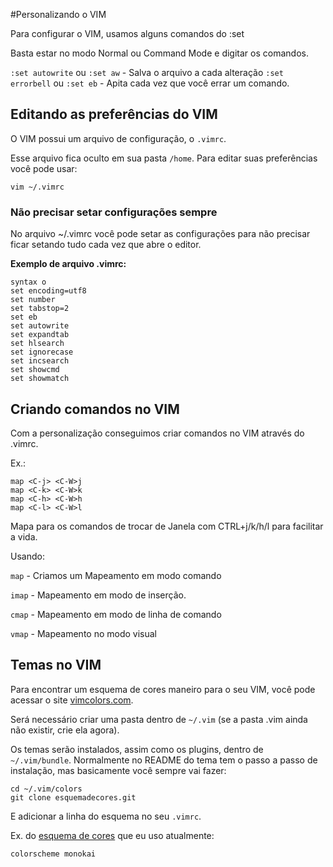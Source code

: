 #Personalizando o VIM

Para configurar o VIM, usamos alguns comandos do :set

Basta estar no modo Normal ou Command Mode e digitar os
comandos.

`:set autowrite` ou `:set aw` - Salva o arquivo a cada alteração
`:set errorbell` ou `:set eb` - Apita cada vez que você errar
um comando.


## Editando as preferências do VIM

O VIM possui um arquivo de configuração, o `.vimrc`.

Esse arquivo fica oculto em sua pasta `/home`. Para editar suas
preferências você pode usar: 

```
vim ~/.vimrc
```

### Não precisar setar configurações sempre

No arquivo ~/.vimrc você pode setar as configurações para
não precisar ficar setando tudo cada vez que abre o editor.

**Exemplo de arquivo .vimrc:**

```
syntax o
set encoding=utf8
set number
set tabstop=2
set eb
set autowrite
set expandtab
set hlsearch
set ignorecase
set incsearch
set showcmd
set showmatch
```

## Criando comandos no VIM

Com a personalização conseguimos criar comandos no VIM através do .vimrc.

Ex.:

```
map <C-j> <C-W>j
map <C-k> <C-W>k
map <C-h> <C-W>h
map <C-l> <C-W>l
```

Mapa para os comandos de trocar de Janela com CTRL+j/k/h/l para facilitar a vida.

Usando:

`map`  - Criamos um Mapeamento em modo comando

`imap` - Mapeamento em modo de inserção.

`cmap` - Mapeamento em modo de linha de comando

`vmap` - Mapeamento no modo visual

## Temas no VIM

Para encontrar um  esquema de cores maneiro para o seu VIM, você pode
acessar o site [vimcolors.com](http://vimcolors.com/).

Será necessário criar uma pasta dentro de `~/.vim` (se a pasta .vim ainda não
existir, crie ela agora).

Os temas serão instalados, assim como os plugins, dentro de `~/.vim/bundle`.
Normalmente no README do tema tem o passo a passo de instalação, mas basicamente
você sempre vai fazer:

```
cd ~/.vim/colors
git clone esquemadecores.git
```

E adicionar a linha do esquema no seu `.vimrc`.

Ex. do [esquema de cores](https://github.com/sickill/vim-monokai) que eu uso atualmente:

```
colorscheme monokai 
```
